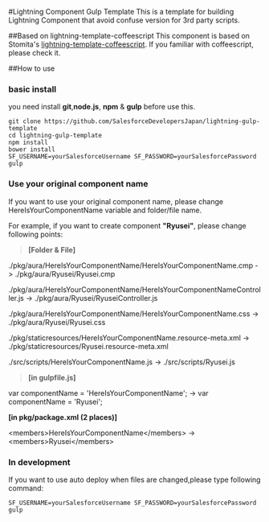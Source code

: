 #Lightning Component Gulp Template
This is a template for building Lightning Component that avoid confuse version for 3rd party scripts.

##Based on lightning-template-coffeescript
This component is based on Stomita's [lightning-template-coffeescript](https://github.com/stomita/lightning-template-coffeescript). If you familiar with coffeescript, please check it.


##How to use


### basic install
you need install **git**,**node.js**, **npm** & **gulp** before use this.


```
git clone https://github.com/SalesforceDevelopersJapan/lightning-gulp-template
cd lightning-gulp-template
npm install
bower install
SF_USERNAME=yourSalesforceUsername SF_PASSWORD=yourSalesforcePassword gulp
```


### Use your original component name
If you want to use your original component name, please change HereIsYourComponentName variable and folder/file name.

For example, if you want to create component  **"Ryusei"**, please change following points:

> **[Folder & File]**
>
./pkg/aura/HereIsYourComponentName/HereIsYourComponentName.cmp
 -> ./pkg/aura/Ryusei/Ryusei.cmp
>
./pkg/aura/HereIsYourComponentName/HereIsYourComponentNameController.js
 -> ./pkg/aura/Ryusei/RyuseiController.js
>
./pkg/aura/HereIsYourComponentName/HereIsYourComponentName.css
 -> ./pkg/aura/Ryusei/Ryusei.css
>
./pkg/staticresources/HereIsYourComponentName.resource-meta.xml
 -> ./pkg/staticresources/Ryusei.resource-meta.xml
>
./src/scripts/HereIsYourComponentName.js
-> ./src/scripts/Ryusei.js
>
> **[in gulpfile.js]**
>
var componentName = 'HereIsYourComponentName'; -> var componentName = 'Ryusei';
>
**[in pkg/package.xml (2 places)]**
>
&lt;members&gt;HereIsYourComponentName&lt;/members&gt;
-> &lt;members&gt;Ryusei&lt;/members&gt;


### In development
If you want to use auto deploy when files are changed,please type following command:

```
SF_USERNAME=yourSalesforceUsername SF_PASSWORD=yourSalesforcePassword gulp
```
